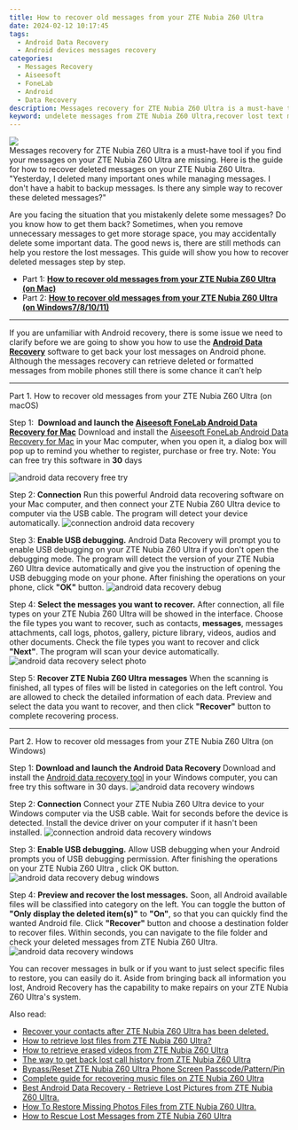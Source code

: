 ```yaml
---
title: How to recover old messages from your ZTE Nubia Z60 Ultra
date: 2024-02-12 10:17:45
tags: 
  - Android Data Recovery
  - Android devices messages recovery
categories: 
  - Messages Recovery
  - Aiseesoft
  - FoneLab
  - Android
  - Data Recovery
description: Messages recovery for ZTE Nubia Z60 Ultra is a must-have tool if you find your messages on your ZTE Nubia Z60 Ultra are missing. Here is the guide for how to recover deleted messages on your ZTE Nubia Z60 Ultra.
keyword: undelete messages from ZTE Nubia Z60 Ultra,recover lost text messages from ZTE Nubia Z60 Ultra,restore deleted messages files on ZTE Nubia Z60 Ultra,retrieve wiped messages ZTE Nubia Z60 Ultra,ZTE Nubia Z60 Ultra messages retrieval,restore deleted text messages files on ZTE Nubia Z60 Ultra,recover deleted messages 2018 for ZTE Nubia Z60 Ultra,ZTE Nubia Z60 Ultra data recovery,how to retrieve deleted messages from my ZTE Nubia Z60 Ultra,how to get back deleted messages ZTE Nubia Z60 Ultra phone,ZTE Nubia Z60 Ultra messages deleted itself,ZTE Nubia Z60 Ultra messages recovery software
---
```


<img src="https://img0mobiles.techidaily.com/images/best-assets/devices/zte/zte-nubia-z60-ultra/2.jpg" class="atpl-imgstyle"  />

<div class="atpl-content atpl-for-fonelab-android recover-messages">

<div class="atpl-post-description-part-1">
Messages recovery for ZTE Nubia Z60 Ultra is a must-have tool if you find your messages on your ZTE Nubia Z60 Ultra are missing. Here is the guide for how to recover deleted messages on your ZTE Nubia Z60 Ultra.
</div>




<div class="atpl-post-description-part-2">
<div class="tpl-content-sub-paragraph-question">
  "Yesterday, I deleted many important ones while managing messages. I don't have a habit to backup messages. Is there any simple way to recover these deleted messages?"
</div>
<div class="tpl-content-sub-paragraph-content">
<p>
  Are you facing the situation that you mistakenly delete some messages? Do you know how to get them back? Sometimes, when you remove unnecessary messages to get more storage space, you may accidentally delete some important data. The good news is, there are still methods can help you restore the lost messages. This guide will show you how to recover deleted messages step by step.
</p>
</div>
</div>

<ul>
  <li>Part 1: <strong><a href="#p1">How to recover old messages from your ZTE Nubia Z60 Ultra (on Mac)</a></strong></li>
  <li>Part 2: <strong><a href="#p2">How to recover old messages from your ZTE Nubia Z60 Ultra (on Windows7/8/10/11)</a></strong></li>
</ul>

<hr>
<div class="atpl-post-description-part-3">
<div class="tpl-content-sub-paragraph-normal">
  <p>
    If you are unfamiliar with Android recovery, there is some issue we need to clarify before we are going to show you how to use the <a href="https://tools.techidaily.com/aiseesoft-android-data-recovery/" target="_blank" rel="noopener"><strong>Android Data Recovery</strong></a> software to get back your lost messages on Android phone. Although the messages recovery can retrieve deleted or formatted messages from mobile phones still there is some chance it can’t help
  </p>
</div>
</div>


<!-- Part 1 -->
<a id="p1" name="p1" ></a><hr>

<div>
  <span class="atpl-step-part-style">Part 1. How to recover old messages from your ZTE Nubia Z60 Ultra (on macOS)</span>
</div>  

<span class="atpl-stepstyle-a"><span>Step 1: </span></span> <strong>Download and launch the <a href="https://tools.techidaily.com/aiseesoft-android-data-recovery-for-mac/" target="_blank" rel="noopener">Aiseesoft FoneLab Android Data Recovery for Mac</a></strong>
Download and install the <a href="https://tools.techidaily.com/aiseesoft-android-data-recovery-for-mac/" target="_blank" rel="noopener">Aiseesoft FoneLab Android Data Recovery for Mac</a> in your Mac computer, when you open it, a dialog box will pop up to remind you whether to register, purchase or free try.
Note: You can free try this software in <strong>30</strong> days

<img src="https://tools.techidaily.com/images/apps/aiseesoft/android-data-recovery/mac-free-try.png" class="atpl-imgstyle" alt="android data recovery free try" />

<span class="atpl-stepstyle-a"><span>Step 2: </span></span> <strong>Connection</strong>
Run this powerful Android data recovering software on your Mac computer, and then connect your ZTE Nubia Z60 Ultra device to computer via the USB cable. The program will detect your device automatically.
<img src="https://tools.techidaily.com/images/apps/aiseesoft/android-data-recovery/mac-connection-interface.jpg" class="atpl-imgstyle" alt="connection android data recovery" />

<span class="atpl-stepstyle-a"><span>Step 3: </span></span> <strong>Enable USB debugging.</strong>
Android Data Recovery will prompt you to enable USB debugging on your ZTE Nubia Z60 Ultra  if you don't open the debugging mode. The program will detect the version of your ZTE Nubia Z60 Ultra device automatically and give you the instruction of opening the USB debugging mode on your phone. After finishing the operations on your phone, click <strong>"OK"</strong> button.
<img src="https://tools.techidaily.com/images/apps/aiseesoft/android-data-recovery/mac-android-usb-debug.jpg"  class="atpl-imgstyle" alt="android data recovery debug" />

<span class="atpl-stepstyle-a"><span>Step 4: </span></span> <strong>Select the messages you want to recover.</strong>
After connection, all file types on your ZTE Nubia Z60 Ultra will be showed in the interface. Choose the file types you want to recover, such as contacts, <strong>messages</strong>, messages attachments, call logs, photos, gallery, picture library, videos, audios and other documents. Check the file types you want to recover and click  <b>"Next"</b>. The program will scan your device automatically.
<img src="https://tools.techidaily.com/images/apps/aiseesoft/android-data-recovery/mac-choose-type-messages.jpg" class="atpl-imgstyle" alt="android data recovery select photo" />

<span class="atpl-stepstyle-a"><span>Step 5: </span></span> <strong>Recover ZTE Nubia Z60 Ultra messages</strong>
When the scanning is finished, all types of files will be listed in categories on the left control. You are allowed to check the detailed information of each data. Preview and select the data you want to recover, and then click <b>"Recover"</b> button to complete recovering process.

<a id="p2" name="p2"></a><hr>

<div class="atpl-step-part-style">Part 2. How to recover old messages from your ZTE Nubia Z60 Ultra (on Windows)</div>

<span class="atpl-stepstyle-a"><span>Step 1: </span></span> <strong>Download and launch the Android Data Recovery</strong>
Download and install the <a href="https://tools.techidaily.com/aiseesoft-android-data-recovery-for-win/" target="_blank" rel="noopener">Android data recovery tool</a> in your Windows computer, you can free try this software in 30 days.
<img src="https://tools.techidaily.com/images/apps/aiseesoft/android-data-recovery/win-start-interface.png"  class="atpl-imgstyle" alt="android data recovery windows" />

<span class="atpl-stepstyle-a"><span>Step 2: </span></span> <strong>Connection</strong>
Connect your ZTE Nubia Z60 Ultra device to your Windows computer via the USB cable. Wait for seconds before the device is detected. Install the device driver on your computer if it hasn't been installed.
<img src="https://tools.techidaily.com/images/apps/aiseesoft/android-data-recovery/win-connection-interface.png" class="atpl-imgstyle" alt="connection android data recovery windows" />

<span class="atpl-stepstyle-a"><span>Step 3: </span></span> <strong>Enable USB debugging.</strong>
Allow USB debugging when your Android prompts you of USB debugging permission. After finishing the operations on your ZTE Nubia Z60 Ultra , click OK button.
<img src="https://tools.techidaily.com/images/apps/aiseesoft/android-data-recovery/win-android-usb-debug.png" class="atpl-imgstyle" alt="android data recovery debug windows" />

<span class="atpl-stepstyle-a"><span>Step 4: </span></span> <strong>Preview and recover the lost messages.</strong>
Soon, all Android available files will be classified into category on the left. You can toggle the button of <b>"Only display the deleted item(s)"</b> to <b>"On"</b>, so that you can quickly find the wanted Android file. Click <b>"Recover"</b> button and choose a destination folder to recover files. Within seconds, you can navigate to the file folder and check your deleted messages from ZTE Nubia Z60 Ultra.
<img src="https://tools.techidaily.com/images/apps/aiseesoft/android-data-recovery/win-recover-messages.jpg" class="atpl-imgstyle" alt="android data recovery windows" />

<div class="atpl-post-description-part-4">
<div class="tpl-content-sub-paragraph-normal">
    <p>
        You can recover messages in bulk or if you want to just select specific files to restore, you can easily do it. Aside from bringing back all information you lost, Android Recovery has the capability to make repairs on your ZTE Nubia Z60 Ultra's system.
    </p>
</div>
</div>

<ins class="adsbygoogle"
     style="display:block"
     data-ad-client="ca-pub-7571918770474297"
     data-ad-slot="8358498916"
     data-ad-format="auto"
     data-full-width-responsive="true"></ins>

<span class="atpl-alsoreadstyle">Also read:</span>
<div><ul>
<li><a href="/recover-your-contacts-after-zte-nubia-z60-ultra-has-been-deleted-by-fonelab-android-recover-contacts/" target="_blank" rel="noopener"><u>Recover your contacts after ZTE Nubia Z60 Ultra has been deleted.</u></a></li>
<li><a href="/how-to-retrieve-lost-files-from-zte-nubia-z60-ultra-by-fonelab-android-recover-data/" target="_blank" rel="noopener"><u>How to retrieve lost files from ZTE Nubia Z60 Ultra?</u></a></li>
<li><a href="/how-to-retrieve-erased-videos-from-zte-nubia-z60-ultra-by-fonelab-android-recover-video/" target="_blank" rel="noopener"><u>How to retrieve erased videos from ZTE Nubia Z60 Ultra</u></a></li>
<li><a href="/the-way-to-get-back-lost-call-history-from-zte-nubia-z60-ultra-by-fonelab-android-recover-call-logs/" target="_blank" rel="noopener"><u>The way to get back lost call history from ZTE Nubia Z60 Ultra</u></a></li>
<li><a href="/bypass-reset-zte-nubia-z60-ultra-phone-screen-passcode-pattern-pin-by-drfone-android-unlock-android-unlock/" target="_blank" rel="noopener"><u>Bypass/Reset ZTE Nubia Z60 Ultra Phone Screen Passcode/Pattern/Pin</u></a></li>
<li><a href="/complete-guide-for-recovering-music-files-on-zte-nubia-z60-ultra-by-fonelab-android-recover-music/" target="_blank" rel="noopener"><u>Complete guide for recovering music files on ZTE Nubia Z60 Ultra</u></a></li>
<li><a href="/best-android-data-recovery-retrieve-lost-pictures-from-zte-nubia-z60-ultra-by-fonelab-android-recover-pictures/" target="_blank" rel="noopener"><u>Best Android Data Recovery - Retrieve Lost Pictures from ZTE Nubia Z60 Ultra.</u></a></li>
<li><a href="/how-to-restore-missing-photos-files-from-zte-nubia-z60-ultra-by-fonelab-android-recover-photos/" target="_blank" rel="noopener"><u>How To  Restore Missing Photos Files from ZTE Nubia Z60 Ultra.</u></a></li>
<li><a href="/how-to-rescue-lost-messages-from-zte-nubia-z60-ultra-by-fonelab-android-recover-messages/" target="_blank" rel="noopener"><u>How to Rescue Lost Messages from ZTE Nubia Z60 Ultra</u></a></li>
</ul></div>

</div>
